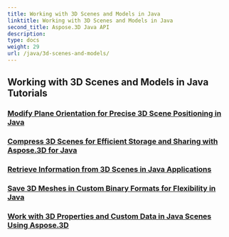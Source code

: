```yaml
---
title: Working with 3D Scenes and Models in Java
linktitle: Working with 3D Scenes and Models in Java
second_title: Aspose.3D Java API
description: 
type: docs
weight: 29
url: /java/3d-scenes-and-models/
---
```


## Working with 3D Scenes and Models in Java Tutorials
### [Modify Plane Orientation for Precise 3D Scene Positioning in Java](./change-plane-orientation/)
### [Compress 3D Scenes for Efficient Storage and Sharing with Aspose.3D for Java](./compress-3d-scenes/)
### [Retrieve Information from 3D Scenes in Java Applications](./get-scene-information/)
### [Save 3D Meshes in Custom Binary Formats for Flexibility in Java](./save-custom-mesh-formats/)
### [Work with 3D Properties and Custom Data in Java Scenes Using Aspose.3D](./managing-3d-properties-scenes/)